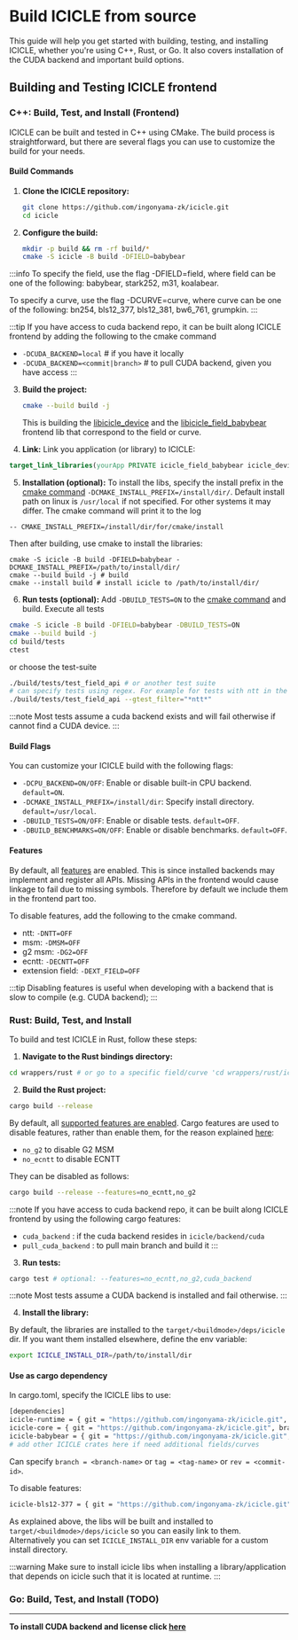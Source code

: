 
# Build ICICLE from source

This guide will help you get started with building, testing, and installing ICICLE, whether you're using C++, Rust, or Go. It also covers installation of the CUDA backend and important build options.

## Building and Testing ICICLE frontend

### C++: Build, Test, and Install (Frontend)

ICICLE can be built and tested in C++ using CMake. The build process is straightforward, but there are several flags you can use to customize the build for your needs.

#### Build Commands

1. **Clone the ICICLE repository:**
   ```bash
   git clone https://github.com/ingonyama-zk/icicle.git
   cd icicle
   ```

2. **Configure the build:**
   ```bash
   mkdir -p build && rm -rf build/*
   cmake -S icicle -B build -DFIELD=babybear
   ```

:::info
To specify the field, use the flag -DFIELD=field, where field can be one of the following: babybear, stark252, m31, koalabear.

To specify a curve, use the flag -DCURVE=curve, where curve can be one of the following: bn254, bls12_377, bls12_381, bw6_761, grumpkin.
:::

:::tip
If you have access to cuda backend repo, it can be built along ICICLE frontend by adding the following to the cmake command
- `-DCUDA_BACKEND=local` # if you have it locally
- `-DCUDA_BACKEND=<commit|branch>` # to pull CUDA backend, given you have access
:::

3. **Build the project:**
   ```bash
   cmake --build build -j
   ```
   This is building the [libicicle_device](./libraries.md#icicle-device) and the [libicicle_field_babybear](./libraries.md#icicle-core) frontend lib that correspond to the field or curve.

4. **Link:**
Link you application (or library) to ICICLE:
```cmake
target_link_libraries(yourApp PRIVATE icicle_field_babybear icicle_device)
```

5. **Installation (optional):**
To install the libs, specify the install prefix in the [cmake command](./build_from_source.md#build-commands)
`-DCMAKE_INSTALL_PREFIX=/install/dir/`. Default install path on linux is `/usr/local` if not specified. For other systems it may differ. The cmake command will print it to the log
```
-- CMAKE_INSTALL_PREFIX=/install/dir/for/cmake/install
```
Then after building, use cmake to install the libraries:
```
cmake -S icicle -B build -DFIELD=babybear -DCMAKE_INSTALL_PREFIX=/path/to/install/dir/
cmake --build build -j # build
cmake --install build # install icicle to /path/to/install/dir/
```

6. **Run tests (optional):**
Add `-DBUILD_TESTS=ON` to the [cmake command](./build_from_source.md#build-commands) and build.
Execute all tests
```bash
cmake -S icicle -B build -DFIELD=babybear -DBUILD_TESTS=ON
cmake --build build -j
cd build/tests
ctest
```
or choose the test-suite
```bash
./build/tests/test_field_api # or another test suite
# can specify tests using regex. For example for tests with ntt in the name:
./build/tests/test_field_api --gtest_filter="*ntt*"
```
:::note
Most tests assume a cuda backend exists and will fail otherwise if cannot find a CUDA device.
:::

#### Build Flags

You can customize your ICICLE build with the following flags:

- `-DCPU_BACKEND=ON/OFF`: Enable or disable built-in CPU backend. `default=ON`.
- `-DCMAKE_INSTALL_PREFIX=/install/dir`: Specify install directory. `default=/usr/local`.
- `-DBUILD_TESTS=ON/OFF`: Enable or disable tests. `default=OFF`.
- `-DBUILD_BENCHMARKS=ON/OFF`: Enable or disable benchmarks. `default=OFF`.

#### Features

By default, all [features](./libraries.md#supported-curves-and-operations) are enabled. 
This is since installed backends may implement and register all APIs. Missing APIs in the frontend would cause linkage to fail due to missing symbols. Therefore by default we include them in the frontend part too.

To disable features, add the following to the cmake command.
- ntt: `-DNTT=OFF`
- msm: `-DMSM=OFF`
- g2 msm: `-DG2=OFF`
- ecntt: `-DECNTT=OFF`
- extension field: `-DEXT_FIELD=OFF`

:::tip
Disabling features is useful when developing with a backend that is slow to compile (e.g. CUDA backend);
:::

### Rust: Build, Test, and Install

To build and test ICICLE in Rust, follow these steps:

1. **Navigate to the Rust bindings directory:**
```bash
cd wrappers/rust # or go to a specific field/curve 'cd wrappers/rust/icicle-fields/icicle-babybear'
```

2. **Build the Rust project:**
```bash
cargo build --release
```
By default, all [supported features are enabled](#features).
Cargo features are used to disable features, rather than enable them, for the reason explained [here](#features):
- `no_g2` to disable G2 MSM
- `no_ecntt` to disable ECNTT

They can be disabled as follows:
```bash
cargo build --release --features=no_ecntt,no_g2
```

:::note
If you have access to cuda backend repo, it can be built along ICICLE frontend by using the following cargo features:
- `cuda_backend` : if the cuda backend resides in `icicle/backend/cuda`
- `pull_cuda_backend` : to pull main branch and build it
:::


3. **Run tests:**
```bash
cargo test # optional: --features=no_ecntt,no_g2,cuda_backend
```
:::note
Most tests assume a CUDA backend is installed and fail otherwise.
:::

4. **Install the library:**

By default, the libraries are installed to the `target/<buildmode>/deps/icicle` dir. If you want them installed elsewhere, define the env variable:
```bash
export ICICLE_INSTALL_DIR=/path/to/install/dir
```

#### Use as cargo dependency
In cargo.toml, specify the ICICLE libs to use:

```bash
[dependencies]
icicle-runtime = { git = "https://github.com/ingonyama-zk/icicle.git", branch="main" }
icicle-core = { git = "https://github.com/ingonyama-zk/icicle.git", branch="main" }
icicle-babybear = { git = "https://github.com/ingonyama-zk/icicle.git", branch="main" }
# add other ICICLE crates here if need additional fields/curves
```

Can specify `branch = <branch-name>` or `tag = <tag-name>` or `rev = <commit-id>`.

To disable features:
```bash
icicle-bls12-377 = { git = "https://github.com/ingonyama-zk/icicle.git", features = ["no_g2"] }
```

As explained above, the libs will be built and installed to `target/<buildmode>/deps/icicle` so you can easily link to them. Alternatively you can set `ICICLE_INSTALL_DIR` env variable for a custom install directory.

:::warning
Make sure to install icicle libs when installing a library/application that depends on icicle such that it is located at runtime.
:::

### Go: Build, Test, and Install (TODO)

--- 
**To install CUDA backend and license click [here](./install_gpu_backend.md#installation)**
